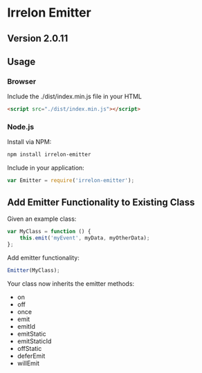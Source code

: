 # Irrelon Emitter

## Version 2.0.11

## Usage

### Browser
Include the ./dist/index.min.js file in your HTML

```html
<script src="./dist/index.min.js"></script>
```

### Node.js
Install via NPM:

```bash
npm install irrelon-emitter
```

Include in your application:

```js
var Emitter = require('irrelon-emitter');
```

## Add Emitter Functionality to Existing Class
Given an example class:

```js
var MyClass = function () {
	this.emit('myEvent', myData, myOtherData);
};
```

Add emitter functionality:

```js
Emitter(MyClass);
```

Your class now inherits the emitter methods:

* on
* off
* once
* emit
* emitId
* emitStatic
* emitStaticId
* offStatic
* deferEmit
* willEmit